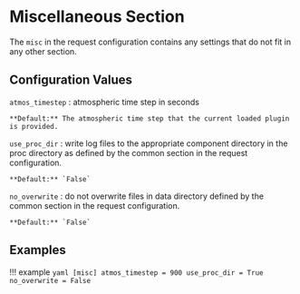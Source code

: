 # Miscellaneous Section

The `misc` in the request configuration contains any settings that do not fit in any other section.

## Configuration Values

`atmos_timestep`
:   atmospheric time step in seconds

    **Default:** The atmospheric time step that the current loaded plugin is provided.

`use_proc_dir`
:   write log files to the appropriate component directory in the proc directory as defined by the common section in the 
    request configuration.

    **Default:** `False`

`no_overwrite`
:   do not overwrite files in data directory defined by the common section in the request configuration.

    **Default:** `False`

## Examples

!!! example
    ```yaml
    [misc]
    atmos_timestep = 900
    use_proc_dir = True
    no_overwrite = False
    ```
